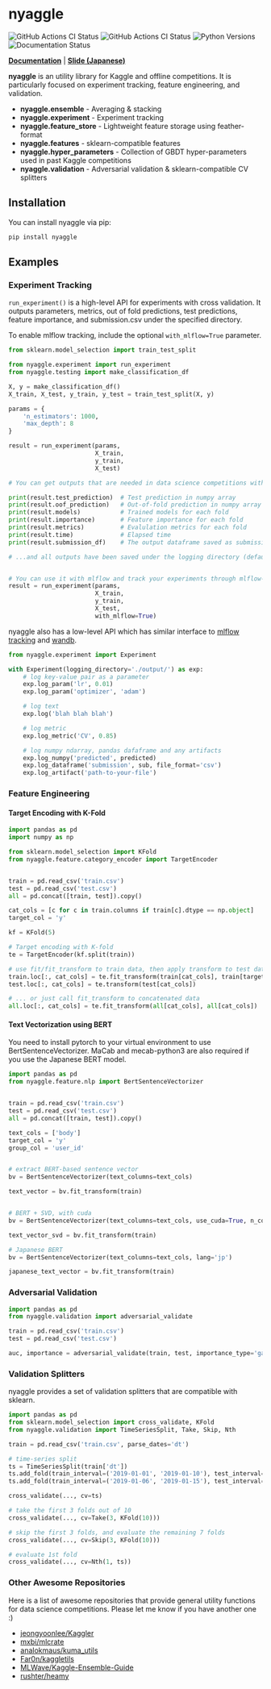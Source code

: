 # nyaggle

![GitHub Actions CI Status](https://github.com/nyanp/nyaggle/workflows/Python%20package/badge.svg)
![GitHub Actions CI Status](https://github.com/nyanp/nyaggle/workflows/weekly_test/badge.svg)
![Python Versions](https://img.shields.io/pypi/pyversions/nyaggle.svg?logo=python&logoColor=white)
![Documentation Status](https://readthedocs.org/projects/nyaggle/badge/?version=latest)

[**Documentation**](https://nyaggle.readthedocs.io/en/latest/index.html)
| [**Slide (Japanese)**](https://docs.google.com/presentation/d/1jv3J7DISw8phZT4z9rqjM-azdrQ4L4wWJN5P-gKL6fA/edit?usp=sharing)

**nyaggle** is an utility library for Kaggle and offline competitions. 
It is particularly focused on experiment tracking, feature engineering, and validation.

- **nyaggle.ensemble** - Averaging & stacking
- **nyaggle.experiment** - Experiment tracking
- **nyaggle.feature_store** - Lightweight feature storage using feather-format
- **nyaggle.features** - sklearn-compatible features
- **nyaggle.hyper_parameters** - Collection of GBDT hyper-parameters used in past Kaggle competitions
- **nyaggle.validation** - Adversarial validation & sklearn-compatible CV splitters

## Installation

You can install nyaggle via pip:

```bash
pip install nyaggle
```

## Examples

### Experiment Tracking

`run_experiment()` is a high-level API for experiments with cross validation.
It outputs parameters, metrics, out of fold predictions, test predictions,
feature importance, and submission.csv under the specified directory.

To enable mlflow tracking, include the optional `with_mlflow=True` parameter.

```python
from sklearn.model_selection import train_test_split

from nyaggle.experiment import run_experiment
from nyaggle.testing import make_classification_df

X, y = make_classification_df()
X_train, X_test, y_train, y_test = train_test_split(X, y)

params = {
    'n_estimators': 1000,
    'max_depth': 8
}

result = run_experiment(params,
                        X_train,
                        y_train,
                        X_test)

# You can get outputs that are needed in data science competitions with 1 API

print(result.test_prediction)  # Test prediction in numpy array
print(result.oof_prediction)   # Out-of-fold prediction in numpy array
print(result.models)           # Trained models for each fold
print(result.importance)       # Feature importance for each fold
print(result.metrics)          # Evalulation metrics for each fold
print(result.time)             # Elapsed time
print(result.submission_df)    # The output dataframe saved as submission.csv

# ...and all outputs have been saved under the logging directory (default: output/yyyymmdd_HHMMSS).


# You can use it with mlflow and track your experiments through mlflow-ui
result = run_experiment(params,
                        X_train,
                        y_train,
                        X_test,
                        with_mlflow=True)
```

nyaggle also has a low-level API which has similar interface to
[mlflow tracking](https://www.mlflow.org/docs/latest/tracking.html) and [wandb](https://www.wandb.com/).

```python
from nyaggle.experiment import Experiment

with Experiment(logging_directory='./output/') as exp:
    # log key-value pair as a parameter
    exp.log_param('lr', 0.01)
    exp.log_param('optimizer', 'adam')

    # log text
    exp.log('blah blah blah')

    # log metric
    exp.log_metric('CV', 0.85)

    # log numpy ndarray, pandas dafaframe and any artifacts
    exp.log_numpy('predicted', predicted)
    exp.log_dataframe('submission', sub, file_format='csv')
    exp.log_artifact('path-to-your-file')
```

### Feature Engineering

#### Target Encoding with K-Fold

```python
import pandas as pd
import numpy as np

from sklearn.model_selection import KFold
from nyaggle.feature.category_encoder import TargetEncoder


train = pd.read_csv('train.csv')
test = pd.read_csv('test.csv')
all = pd.concat([train, test]).copy()

cat_cols = [c for c in train.columns if train[c].dtype == np.object]
target_col = 'y'

kf = KFold(5)

# Target encoding with K-fold
te = TargetEncoder(kf.split(train))

# use fit/fit_transform to train data, then apply transform to test data
train.loc[:, cat_cols] = te.fit_transform(train[cat_cols], train[target_col])
test.loc[:, cat_cols] = te.transform(test[cat_cols])

# ... or just call fit_transform to concatenated data
all.loc[:, cat_cols] = te.fit_transform(all[cat_cols], all[cat_cols])
```

#### Text Vectorization using BERT

You need to install pytorch to your virtual environment to use BertSentenceVectorizer. 
MaCab and mecab-python3 are also required if you use the Japanese BERT model.

```python
import pandas as pd
from nyaggle.feature.nlp import BertSentenceVectorizer


train = pd.read_csv('train.csv')
test = pd.read_csv('test.csv')
all = pd.concat([train, test]).copy()

text_cols = ['body']
target_col = 'y'
group_col = 'user_id'


# extract BERT-based sentence vector
bv = BertSentenceVectorizer(text_columns=text_cols)

text_vector = bv.fit_transform(train)


# BERT + SVD, with cuda
bv = BertSentenceVectorizer(text_columns=text_cols, use_cuda=True, n_components=40)

text_vector_svd = bv.fit_transform(train)

# Japanese BERT
bv = BertSentenceVectorizer(text_columns=text_cols, lang='jp')

japanese_text_vector = bv.fit_transform(train)
```


### Adversarial Validation

```python
import pandas as pd
from nyaggle.validation import adversarial_validate

train = pd.read_csv('train.csv')
test = pd.read_csv('test.csv')

auc, importance = adversarial_validate(train, test, importance_type='gain')

```

### Validation Splitters

nyaggle provides a set of validation splitters that are compatible with sklearn.

```python
import pandas as pd
from sklearn.model_selection import cross_validate, KFold
from nyaggle.validation import TimeSeriesSplit, Take, Skip, Nth

train = pd.read_csv('train.csv', parse_dates='dt')

# time-series split
ts = TimeSeriesSplit(train['dt'])
ts.add_fold(train_interval=('2019-01-01', '2019-01-10'), test_interval=('2019-01-10', '2019-01-20'))
ts.add_fold(train_interval=('2019-01-06', '2019-01-15'), test_interval=('2019-01-15', '2019-01-25'))

cross_validate(..., cv=ts)

# take the first 3 folds out of 10
cross_validate(..., cv=Take(3, KFold(10)))

# skip the first 3 folds, and evaluate the remaining 7 folds
cross_validate(..., cv=Skip(3, KFold(10)))

# evaluate 1st fold
cross_validate(..., cv=Nth(1, ts))

```

### Other Awesome Repositories

Here is a list of awesome repositories that provide general utility functions for data science competitions.
Please let me know if you have another one :)

- [jeongyoonlee/Kaggler](https://github.com/jeongyoonlee/Kaggler)
- [mxbi/mlcrate](https://github.com/mxbi/mlcrate)
- [analokmaus/kuma_utils](https://github.com/analokmaus/kuma_utils)
- [Far0n/kaggletils](https://github.com/Far0n/kaggletils)
- [MLWave/Kaggle-Ensemble-Guide](https://github.com/MLWave/Kaggle-Ensemble-Guide)
- [rushter/heamy](https://github.com/rushter/heamy)
